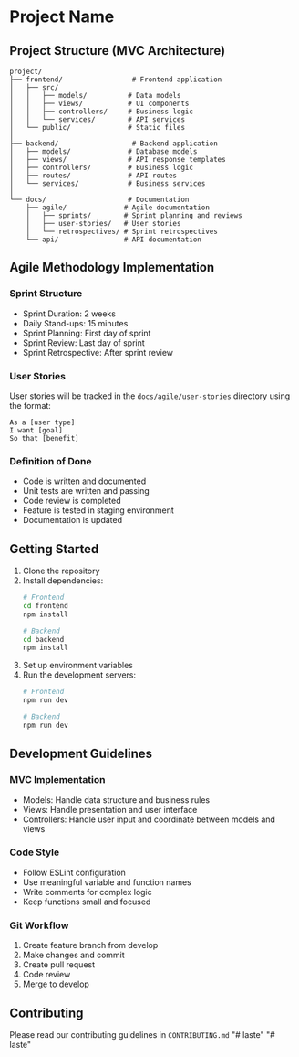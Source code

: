 # Project Name

## Project Structure (MVC Architecture)

```
project/
├── frontend/                 # Frontend application
│   ├── src/
│   │   ├── models/          # Data models
│   │   ├── views/           # UI components
│   │   ├── controllers/     # Business logic
│   │   └── services/        # API services
│   └── public/              # Static files
│
├── backend/                  # Backend application
│   ├── models/              # Database models
│   ├── views/               # API response templates
│   ├── controllers/         # Business logic
│   ├── routes/              # API routes
│   └── services/            # Business services
│
└── docs/                    # Documentation
    ├── agile/              # Agile documentation
    │   ├── sprints/        # Sprint planning and reviews
    │   ├── user-stories/   # User stories
    │   └── retrospectives/ # Sprint retrospectives
    └── api/                # API documentation
```

## Agile Methodology Implementation

### Sprint Structure
- Sprint Duration: 2 weeks
- Daily Stand-ups: 15 minutes
- Sprint Planning: First day of sprint
- Sprint Review: Last day of sprint
- Sprint Retrospective: After sprint review

### User Stories
User stories will be tracked in the `docs/agile/user-stories` directory using the format:
```
As a [user type]
I want [goal]
So that [benefit]
```

### Definition of Done
- Code is written and documented
- Unit tests are written and passing
- Code review is completed
- Feature is tested in staging environment
- Documentation is updated

## Getting Started

1. Clone the repository
2. Install dependencies:
   ```bash
   # Frontend
   cd frontend
   npm install

   # Backend
   cd backend
   npm install
   ```
3. Set up environment variables
4. Run the development servers:
   ```bash
   # Frontend
   npm run dev

   # Backend
   npm run dev
   ```

## Development Guidelines

### MVC Implementation
- Models: Handle data structure and business rules
- Views: Handle presentation and user interface
- Controllers: Handle user input and coordinate between models and views

### Code Style
- Follow ESLint configuration
- Use meaningful variable and function names
- Write comments for complex logic
- Keep functions small and focused

### Git Workflow
1. Create feature branch from develop
2. Make changes and commit
3. Create pull request
4. Code review
5. Merge to develop

## Contributing
Please read our contributing guidelines in `CONTRIBUTING.md` 
"# laste" 
"# laste" 
